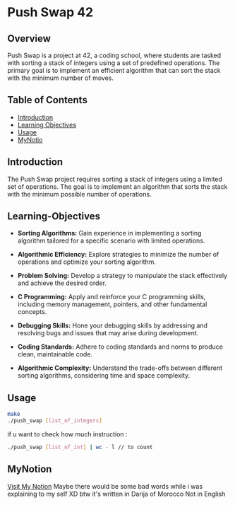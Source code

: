 # Push Swap 42

## Overview

Push Swap is a project at 42, a coding school, where students are tasked with sorting a stack of integers using a set of predefined operations. The primary goal is to implement an efficient algorithm that can sort the stack with the minimum number of moves.

## Table of Contents

- [Introduction](#introduction)
- [Learning Objectives](#Learning-Objectives)
- [Usage](#usage)
- [MyNotio](#mynotion)
  
## Introduction

The Push Swap project requires sorting a stack of integers using a limited set of operations. The goal is to implement an algorithm that sorts the stack with the minimum possible number of operations.

## Learning-Objectives

- **Sorting Algorithms:** Gain experience in implementing a sorting algorithm tailored for a specific scenario with limited operations.

- **Algorithmic Efficiency:** Explore strategies to minimize the number of operations and optimize your sorting algorithm.

- **Problem Solving:** Develop a strategy to manipulate the stack effectively and achieve the desired order.

- **C Programming:** Apply and reinforce your C programming skills, including memory management, pointers, and other fundamental concepts.

- **Debugging Skills:** Hone your debugging skills by addressing and resolving bugs and issues that may arise during development.

- **Coding Standards:** Adhere to coding standards and norms to produce clean, maintainable code.

- **Algorithmic Complexity:** Understand the trade-offs between different sorting algorithms, considering time and space complexity.

## Usage

```bash
make
./push_swap [list_of_integers]
```
if u want to check how much instruction :
```bash
./push_swap [list_of_int] | wc - l // to count
```
## MyNotion

[Visit My Notion](https://www.notion.so/PUSH_SWAP-7d6bb7d9575b44f1817cffad712b011e) Maybe there would be some bad words while i was explaining to my self XD btw it's written in Darija of Morocco Not in English

